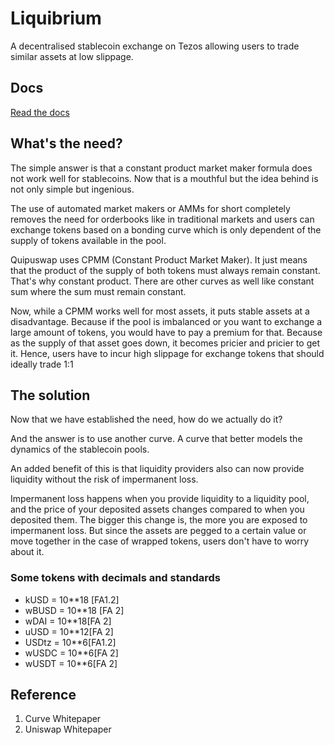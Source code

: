 # Liquibrium

A decentralised stablecoin exchange on Tezos allowing users to trade similar assets at low slippage.

## Docs

[Read the docs](./docs/README.md)

## What's the need?

The simple answer is that a constant product market maker formula does not work well for stablecoins. Now that is a mouthful but the idea behind is not only simple but ingenious.

The use of automated market makers or AMMs for short completely removes the need for orderbooks like in traditional markets and users can exchange tokens based on a bonding curve which is only dependent of the supply of tokens available in the pool.

Quipuswap uses CPMM (Constant Product Market Maker). It just means that the product of the supply of both tokens must always remain constant. That's why constant product. There are other curves as well like constant sum where the sum must remain constant.

Now, while a CPMM works well for most assets, it puts stable assets at a disadvantage. Because if the pool is imbalanced or you want to exchange a large amount of tokens, you would have to pay a premium for that. Because as the supply of that asset goes down, it becomes pricier and pricier to get it. Hence, users have to incur high slippage for exchange tokens that should ideally trade 1:1

## The solution

Now that we have established the need, how do we actually do it?

And the answer is to use another curve. A curve that better models the dynamics of the stablecoin pools.

An added benefit of this is that liquidity providers also can now provide liquidity without the risk of impermanent loss.

Impermanent loss happens when you provide liquidity to a liquidity pool, and the price of your deposited assets changes compared to when you deposited them. The bigger this change is, the more you are exposed to impermanent loss. But since the assets are pegged to a certain value or move together in the case of wrapped tokens, users don't have to worry about it.

### Some tokens with decimals and standards

- kUSD = 10\*\*18 [FA1.2]
- wBUSD = 10\*\*18 [FA 2]
- wDAI = 10\*\*18[FA 2]
- uUSD = 10\*\*12[FA 2]
- USDtz = 10\*\*6[FA1.2]
- wUSDC = 10\*\*6[FA 2]
- wUSDT = 10\*\*6[FA 2]

## Reference

1. Curve Whitepaper
2. Uniswap Whitepaper